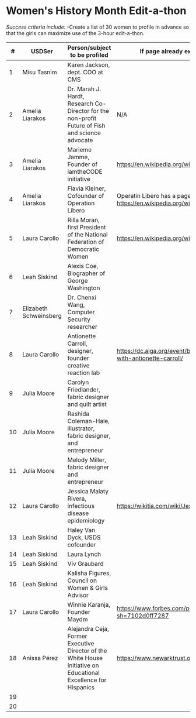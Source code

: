 # Women's History Month Edit-a-thon

*Success criteria include:*
-Create a list of 30 women to profile in advance so that the girls can maximize use of the 3-hour edit-a-thon.


| #  | USDSer | Person/subject to be profiled  | If page already exists, post Wikpedia link here | Include three add'l links |
|---|---|---|---|---|
| 1  | Misu Tasnim  | Karen Jackson, dept. COO at CMS |   | |
| 2  | Amelia Liarakos | Dr. Marah J. Hardt, Research Co-Director for the non-profit Future of Fish and science advocate | N/A | |
| 3  | Amelia Liarakos | Marieme Jamme, Founder of iamtheCODE initiative | https://en.wikipedia.org/wiki/Mari%C3%A9me_Jamme | |
| 4  | Amelia Liarakos |  Flavia Kleiner, Cofounder of Operation Libero | Operatin Libero has a page: https://en.wikipedia.org/wiki/Operation_Libero | |
| 5 | Laura Carollo  | Rilla Moran, first President of the National Federation of Democratic Women  |  https://en.wikipedia.org/wiki/Rilla_Moran | https://www.nfdw.com/history |  https://en.wikipedia.org/wiki/National_Federation_of_Democratic_Women |
| 6  | Leah Siskind  | Alexis Coe, Biographer of George Washington  |   | |
| 7  | Elizabeth Schweinsberg | Dr. Chenxi Wang, Computer Security researcher  |   | |
| 8  | Laura Carollo  | Antionette Carroll, designer, founder creative reaction lab  |  https://dc.aiga.org/event/building-equity-through-design-with-antionette-carroll/ | |
| 9  | Julia Moore  | Carolyn Friedlander, fabric designer and quilt artist  |   | |
| 10  | Julia Moore  | Rashida Coleman-Hale, illustrator, fabric designer, and entrepreneur |   | |
| 11  | Julia Moore  | Melody Miller, fabric designer and entrepreneur  |   | |
| 12  | Laura Carollo  |  Jessica Malaty Rivera, infectious disease epidemiology  | https://wikitia.com/wiki/Jessica_Malaty_Rivera  | https://www.todaysparent.com/influential-parents-list/jessica-malaty-rivera/  |  https://covidtracking.com/ (she was science and comms lead for this project)  |
| 13  | Leah Siskind  | Haley Van Dyck, USDS cofounder  |   | |
| 14  | Leah Siskind  |  Laura Lynch |   | |
| 15  | Leah Siskind  | Viv Graubard  |   | |
| 16  | Leah Siskind | Kalisha Figures, Council on Women & Girls Advisor   |   | |
| 17  | Laura Carollo  | Winnie Karanja, Founder Maydm  | https://www.forbes.com/profile/winnie-karanja/?sh=7102d0ff7287   |  https://www.ibmadison.com/winnie-karanja-maydm/  |  https://wisconsinlife.org/story/one-womans-mission-to-make-tech-open-to-all/ |
| 18  | Anissa Pérez  | Alejandra Ceja, Former Executive Director of the White House Initiative on Educational Excellence for Hispanics  | https://www.newarktrust.org/alejandra_ceja_newark_trust_board |  |
| 19  |   |   |   | |
| 20  |   |   |   | |

